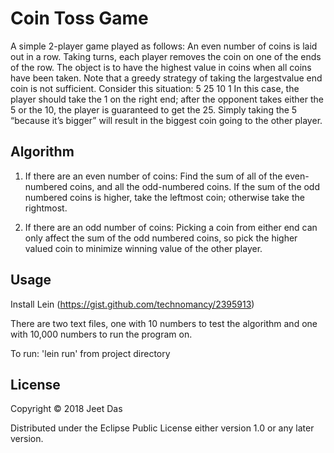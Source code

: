 # Coin Toss Game

A simple 2-player game played as follows: An even number of coins is laid out in a row.
Taking turns, each player removes the coin on one of the ends of the row. The object is to have the
highest value in coins when all coins have been taken. Note that a greedy strategy of taking the largestvalue
end coin is not sufficient. Consider this situation:
5 25 10 1
In this case, the player should take the 1 on the right end; after the opponent takes either the 5 or the 10,
the player is guaranteed to get the 25. Simply taking the 5 “because it’s bigger” will result in the
biggest coin going to the other player.

## Algorithm

1. If there are an even number of coins: Find the sum of all of the even-numbered coins, and all the odd-numbered coins. If the sum of the odd numbered coins is higher, take the leftmost coin; otherwise take the rightmost.

2. If there are an odd number of coins: Picking a coin from either end can only affect the sum of the odd numbered coins, so pick the higher valued coin to minimize winning value of the other player.


## Usage

Install Lein (https://gist.github.com/technomancy/2395913)

There are two text files, one with 10 numbers to test the algorithm and one with 10,000 numbers to run the program on.

To run: 'lein run' from project directory

## License

Copyright © 2018 Jeet Das

Distributed under the Eclipse Public License either version 1.0 or any later version.

